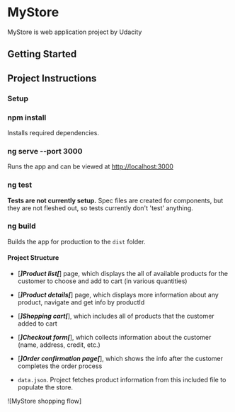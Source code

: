 # MyStore

MyStore is web application project by Udacity
## Getting Started
## Project Instructions

### Setup

### npm install

Installs required dependencies.

### ng serve --port 3000

Runs the app and can be viewed at [http://localhost:3000](http://localhost:3000)

### ng test

**Tests are not currently setup.**
Spec files are created for components, but they are not fleshed out, so tests currently don't 'test' anything.

### ng build

Builds the app for production to the `dist` folder.


#### Project Structure

- [***]Product list[***] page, which displays the all of available products for the customer to choose and add to cart (in various quantities)
- [***]Product details[***] page, which displays more information about any product, navigate and get info by productId
- [***]Shopping cart[***], which includes all of products that the customer added to cart
- [***]Checkout form[***], which collects information about the customer (name, address, credit, etc.)
- [***]Order confirmation page[***], which shows the info after the customer completes the order process

- `data.json`. Project fetches product information from this included file to populate the store.

![MyStore shopping flow]


